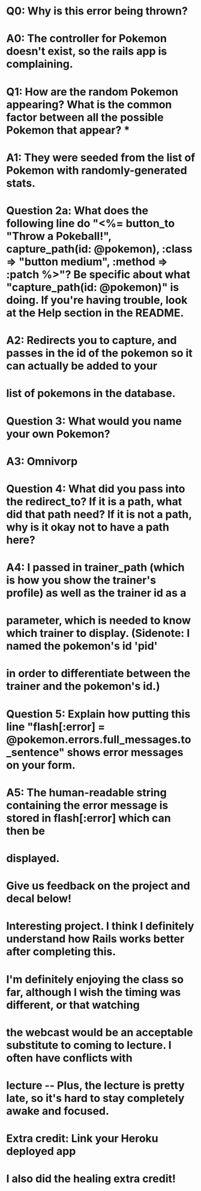 # Q0: Why is this error being thrown?
#   A0: The controller for Pokemon doesn't exist, so the rails app is complaining.

# Q1: How are the random Pokemon appearing? What is the common factor between all the possible Pokemon that appear? *
#   A1: They were seeded from the list of Pokemon with randomly-generated stats.

# Question 2a: What does the following line do "<%= button_to "Throw a Pokeball!", capture_path(id: @pokemon), :class => "button medium", :method => :patch %>"? Be specific about what "capture_path(id: @pokemon)" is doing. If you're having trouble, look at the Help section in the README.
#   A2: Redirects you to capture, and passes in the id of the pokemon so it can actually be added to your
#   list of pokemons in the database.

# Question 3: What would you name your own Pokemon?
#   A3: Omnivorp

# Question 4: What did you pass into the redirect_to? If it is a path, what did that path need? If it is not a path, why is it okay not to have a path here?
#   A4: I passed in trainer_path (which is how you show the trainer's profile) as well as the trainer id as a
#   parameter, which is needed to know which trainer to display.  (Sidenote: I named the pokemon's id 'pid'
#   in order to differentiate between the trainer and the pokemon's id.)

# Question 5: Explain how putting this line "flash[:error] = @pokemon.errors.full_messages.to_sentence" shows error messages on your form.
#   A5: The human-readable string containing the error message is stored in flash[:error] which can then be
#   displayed.

# Give us feedback on the project and decal below!
#   Interesting project.  I think I definitely understand how Rails works better after completing this.
#   I'm definitely enjoying the class so far, although I wish the timing was different, or that watching
#   the webcast would be an acceptable substitute to coming to lecture.  I often have conflicts with
#   lecture -- Plus, the lecture is pretty late, so it's hard to stay completely awake and focused.


# Extra credit: Link your Heroku deployed app

# I also did the healing extra credit!
